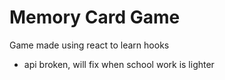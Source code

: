# Memory Card Game

Game made using react to learn hooks
* api broken, will fix when school work is lighter
